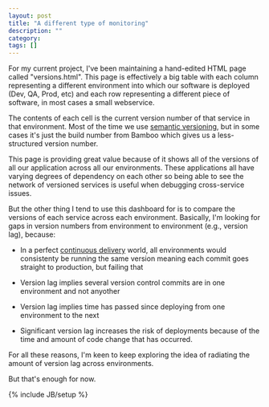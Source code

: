 ```yaml
---
layout: post
title: "A different type of monitoring"
description: ""
category:
tags: []
---
```


For my current project, I've been maintaining a hand-edited HTML page called "versions.html".  This page is effectively
a big table with each column representing a different environment into which our software is deployed (Dev, QA, Prod, etc) and each row representing a different piece of software, in most cases a small webservice.

The contents of each cell is the current version number of that service in that environment.  Most of the time we use [semantic versioning](http://semver.org/), but in some cases it's just the build number from Bamboo which gives us a less-structured version number.

This page is providing great value because of it shows all of the versions of all our application across all our environments.  These applications all have varying degrees of dependency on each other so being able to see the network of versioned services is useful when debugging cross-service issues.

But the other thing I tend to use this dashboard for is to compare the versions of each service across each environment.  Basically, I'm looking for gaps in version numbers from environment to environment (e.g., version lag), because:

* In a perfect [continuous delivery](http://martinfowler.com/books/continuousDelivery.html) world, all environments would consistenty be running the same version meaning each commit goes straight to production, but failing that

* Version lag implies several version control commits are in one environment and not anyother

* Version lag implies time has passed since deploying from one environment to the next

* Significant version lag increases the risk of deployments because of the time and amount of code change that has occurred.

For all these reasons, I'm keen to keep exploring the idea of radiating the amount of version lag across environments.

But that's enough for now.

{% include JB/setup %}
